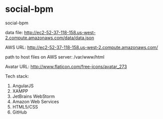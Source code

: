 # social-bpm
social-bpm

data file: http://ec2-52-37-118-158.us-west-2.compute.amazonaws.com/data/data.json

AWS URL: http://ec2-52-37-118-158.us-west-2.compute.amazonaws.com/

path to host files on AWS server: /var/www/html

Avatar URL: http://www.flaticon.com/free-icons/avatar_273

Tech stack:
  1. AngularJS
  2. XAMPP
  3. JetBrains WebStorm
  4. Amazon Web Services
  5. HTML5/CSS
  6. GitHub

